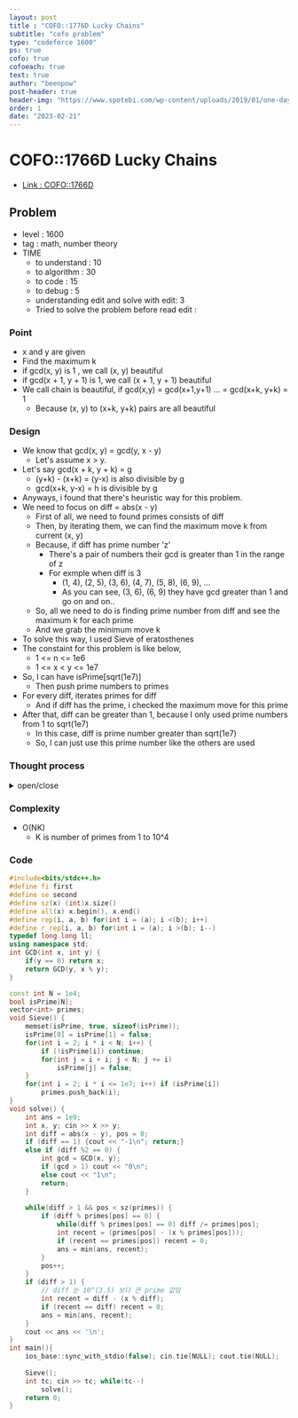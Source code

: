 ```yaml
---
layout: post
title : "COFO::1776D Lucky Chains"
subtitle: "cofo problem"
type: "codeforce 1600"
ps: true
cofo: true
cofoeach: true
text: true
author: "beenpow"
post-header: true
header-img: "https://www.spotebi.com/wp-content/uploads/2019/01/one-day-day-one-workout-motivation-spotebi.jpg"
order: 1
date: "2023-02-21"
---
```

# COFO::1766D Lucky Chains
- [Link : COFO::1766D](https://codeforces.com/contest/1766/problem/D)


## Problem 

- level : 1600
- tag : math, number theory
- TIME
  - to understand    : 10
  - to algorithm     : 30
  - to code          : 15
  - to debug         : 5
  - understanding edit and solve with edit: 3
  - Tried to solve the problem before read edit : 

### Point
- x and y are given
- Find the maximum k
- if gcd(x, y) is 1 , we call (x, y) beautiful
- if gcd(x + 1, y + 1) is 1, we call (x + 1, y + 1) beautiful
- We call chain is beautiful, if gcd(x,y) = gcd(x+1,y+1) ... = gcd(x+k, y+k) = 1 
  - Because (x, y) to (x+k, y+k) pairs are all beautiful

### Design
- We know that gcd(x, y) = gcd(y, x - y) 
  - Let's assume x > y.
- Let's say gcd(x + k, y + k) = g
  - (y+k) - (x+k) = (y-x) is also divisible by g
  - gcd(x+k, y-x) = h is divisible by g
- Anyways, i found that there's heuristic way for this problem.
- We need to focus on diff = abs(x - y)
  - First of all, we need to found primes consists of diff
  - Then, by iterating them, we can find the maximum move k from current (x, y)
  - Because, if diff has prime number 'z'
    - There's a pair of numbers their gcd is greater than 1 in the range of z
    - For exmple when diff is 3
      - (1, 4), (2, 5), (3, 6), (4, 7), (5, 8), (6, 9), ...
      - As you can see, (3, 6), (6, 9) they have gcd greater than 1 and go on and on..
  - So, all we need to do is finding prime number from diff and see the maximum k for each prime
  - And we grab the minimum move k
- To solve this way, I used Sieve of eratosthenes
- The constaint for this problem is like below,
  - 1 <= n <= 1e6
  - 1 <= x < y <= 1e7
- So, I can have isPrime[sqrt(1e7)]
  - Then push prime numbers to primes
- For every diff, iterates primes for diff
  - And if diff has the prime, i checked the maximum move for this prime
- After that, diff can be greater than 1, because I only used prime numbers from 1 to sqrt(1e7)
  - In this case, diff is prime number greater than sqrt(1e7)
  - So, I can just use this prime number like the others are used

### Thought process

<details>
<summary> open/close </summary>

<!-- above empty line should exist -->

<pre>
. n = 10^6 이라서, solution 이 O(root(N)) 이어도 TLE 임
	. logN 또는 O(1) 처럼 math 에 의한 접근만 가능할듯
. 가장 큰 특징은 무한한 경우가 존재한다는 점.
	. 1 <= x < y <= 10^7 이지만, 무한함까지 갈 수 있다..
. 두 쌍을 미리 정해서 길이를 구해둘수도 없다.

. 두 수를 받았을때, 이 두 수가 언제 공통 약수를 가지게 될지 어떻게 알 수 있을까?
  . 홀 홀 -> 최대 k = 1
  . 짝 짝 -> k = 0
  . 홀 짝 -> ?

. 홀(X) 짝(Y) 인경우에 대해서만 생각해보면 되는데, 이 경우에만 가지는 휴리스틱한 특성이 있을까?
  . 일단 2 는 GCD 가 될 수 없다.
  . diff = abs(X - Y) 는 홀수이다.
  . 



* diff = 1 인 경우 
1 2
2 3
3 4
4 5
5 6
6 7
7 8
8 9 <---- 여기서부터 1차이는 무한대라고 testcase 에 나와있음
9 10

즉, diff = 1 인 경우, 답은 -1

* diff = 3 인 경우에 대해 생각해보자. 
1 4
2 5
3 6   X
4 7
5 8
6 9  X
7 10
8 11
9 12 X
10 13
11 14
12 15 X
  -> [OOX]가 반복됨

* diff = 5 인 경우에 대해 생각해보자.
1 6
2 7
3 8
4 9
5 10 X
6 11
7 12
8 13
9 14
10 15 X
11 16
12 17
13 18
14 19
15 20 X
...
	-> [OOOOX] 가 반복됨.
	
* diff = 7 인 경우에 대해 생각해보자.
1 8
2 9
3 10
4 11
5 12
6 13
7 14    X
8 15
9 16
10 17
11 18
12 19
13 20
14 21  X
...

* diff = 9 인 경우에 대해 생각해보자. ( 9는 prime 이 아니라, 패턴이 다를 수 있음 )
1 10
2 11
3 12   X
4 13
5 14
6 15  X
7 16
8 17
9 18  X
10 19
11 20
12 21 X
13 22
14 23
15 24 X
16 25
17 26
18 27 X
19 28
20 29
	-> [OOX] 가 반복됨. 9에 포함된 prime 이 3 이라서 그런듯
	
* diff = 15(3 * 5) 인 경우에 대해 생각해보자 
1 16
2 17
3 18  X
4 19
5 20  Y
6 21  X
7 22
8 23
9 24  X
10 25 Y
11 26
12 27 X
13 28
14 29
15 30 X Y
16 31
17 32
18 33 X
	-> 두 수가 3으로 나눠떨어지거나 5로 나눠떨어지는 곳까지 가능.

정리하면,
. 에라토스를 구해둔다. primes 를 구해둔다.
. X Y 가 주어진다.
	. diff = abs(X - Y) 를 구한다. ( ~ 10^7)
	. diff 를 소인수분해한다. -> primes 로 계속 나눠간다.
	  -> 1 ~ 10^(3.5) sz(primes) : 446
	. K : diff 에 포함된 소수
	. 더 이상 나눠지지 않는 경우 10^3.5 ~ diff 사이의 prime 값을 인자로 가지고 있는 것.
		. 아니, 해당 수 자체가 해당 prime 인자 1개임.
	. 어쨌든, 이렇게 K를 구했으면,
	현재 주어진 X Y 에 가장 가까운 각 K의 배수를 찾는 것
	

</pre>

</details>

### Complexity
- O(NK)
  - K is number of primes from 1 to 10^4

### Code

```cpp
#include<bits/stdc++.h>
#define fi first
#define se second
#define sz(x) (int)x.size()
#define all(x) x.begin(), x.end()
#define rep(i, a, b) for(int i = (a); i <(b); i++)
#define r_rep(i, a, b) for(int i = (a); i >(b); i--)
typedef long long ll;
using namespace std;
int GCD(int x, int y) {
    if(y == 0) return x;
    return GCD(y, x % y);
}

const int N = 1e4;
bool isPrime[N];
vector<int> primes;
void Sieve() {
    memset(isPrime, true, sizeof(isPrime));
    isPrime[0] = isPrime[1] = false;
    for(int i = 2; i * i < N; i++) {
        if (!isPrime[i]) continue;
        for(int j = i + i; j < N; j += i)
            isPrime[j] = false;
    }
    for(int i = 2; i * i <= 1e7; i++) if (isPrime[i])
        primes.push_back(i);
}
void solve() {
    int ans = 1e9;
    int x, y; cin >> x >> y;
    int diff = abs(x - y), pos = 0;
    if (diff == 1) {cout << "-1\n"; return;}
    else if (diff %2 == 0) {
        int gcd = GCD(x, y);
        if (gcd > 1) cout << "0\n";
        else cout << "1\n";
        return;
    }
    
    while(diff > 1 && pos < sz(primes)) {
        if (diff % primes[pos] == 0) {
            while(diff % primes[pos] == 0) diff /= primes[pos];
            int recent = (primes[pos] - (x % primes[pos]));
            if (recent == primes[pos]) recent = 0;
            ans = min(ans, recent);
        }
        pos++;
    }
    if (diff > 1) {
        // diff 는 10^(3.5) 보다 큰 prime 값임
        int recent = diff - (x % diff);
        if (recent == diff) recent = 0;
        ans = min(ans, recent);
    }
    cout << ans << '\n';
}
int main(){
    ios_base::sync_with_stdio(false); cin.tie(NULL); cout.tie(NULL);
    
    Sieve();
    int tc; cin >> tc; while(tc--)
        solve();
    return 0;
}
```
